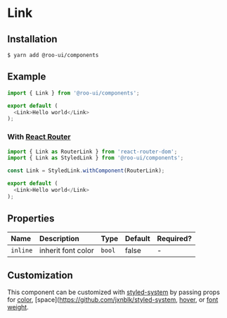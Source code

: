 # Link

<!-- STORY -->

## Installation

```shell
$ yarn add @roo-ui/components
```

## Example

```js
import { Link } from '@roo-ui/components';

export default (
  <Link>Hello world</Link>
);
```

### With [React Router](https://reacttraining.com/react-router/)

```js
import { Link as RouterLink } from 'react-router-dom';
import { Link as StyledLink } from '@roo-ui/components';

const Link = StyledLink.withComponent(RouterLink);

export default (
  <Link>Hello world</Link>
);
```

## Properties

| Name     | Description        | Type   | Default | Required? |
|:---------|:-------------------|:-------|:--------|:----------|
| `inline` | inherit font color | `bool` | false   | -         |

## Customization

This component can be customized with [styled-system](https://github.com/jxnblk/styled-system) by passing props for [color](https://github.com/jxnblk/styled-system#color-responsive), [space](https://github.com/jxnblk/styled-system, [hover](https://github.com/jxnblk/styled-system#hover), or [font weight](https://github.com/jxnblk/styled-system#typography).
